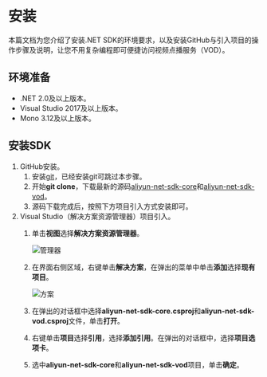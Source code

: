 # 安装

本篇文档为您介绍了安装.NET SDK的环境要求，以及安装GitHub与引入项目的操作步骤及说明，让您不用复杂编程即可便捷访问视频点播服务（VOD）。

## 环境准备

-   .NET 2.0及以上版本。
-   Visual Studio 2017及以上版本。
-   Mono 3.12及以上版本。

## 安装SDK

1.  GitHub安装。
    1.  安装[git](https://git-scm.com/downloads?spm=a2c4g.11186623.2.13.521b4923vV5V58)，已经安装git可跳过本步骤。
    2.  开始**git clone**，下载最新的源码[aliyun-net-sdk-core](https://github.com/aliyun/aliyun-openapi-net-sdk/tree/master/aliyun-net-sdk-core?spm=a2c4g.11186623.2.14.521b4923GJdKhf)和[aliyun-net-sdk-vod](https://github.com/aliyun/aliyun-openapi-net-sdk/tree/master/aliyun-net-sdk-vod?spm=a2c4g.11186623.2.15.521b4923Q0fRxN)。
    3.  源码下载完成后，按照下方项目引入方式安装即可。
2.  Visual Studio（解决方案资源管理器）项目引入。
    1.  单击**视图**选择**解决方案资源管理器**。

        ![管理器](https://static-aliyun-doc.oss-accelerate.aliyuncs.com/assets/img/zh-CN/6690836061/p185448.png)

    2.  在界面右侧区域，右键单击**解决方案**，在弹出的菜单中单击**添加**选择**现有项目**。

        ![方案](https://static-aliyun-doc.oss-accelerate.aliyuncs.com/assets/img/zh-CN/6690836061/p185467.png)

    3.  在弹出的对话框中选择**aliyun-net-sdk-core.csproj**和**aliyun-net-sdk-vod.csproj**文件，单击**打开**。
    4.  右键单击**项目**选择**引用**，选择**添加引用**。在弹出的对话框中，选择**项目选项卡**。
    5.  选中**aliyun-net-sdk-core**和**aliyun-net-sdk-vod**项目，单击**确定**。

